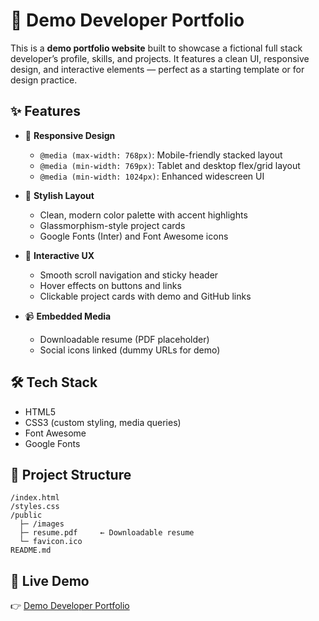 # 🧪 Demo Developer Portfolio

This is a **demo portfolio website** built to showcase a fictional full stack developer’s profile, skills, and projects. It features a clean UI, responsive design, and interactive elements — perfect as a starting template or for design practice.

## ✨ Features

- 📱 **Responsive Design**
  - `@media (max-width: 768px)`: Mobile-friendly stacked layout
  - `@media (min-width: 769px)`: Tablet and desktop flex/grid layout
  - `@media (min-width: 1024px)`: Enhanced widescreen UI

- 🎨 **Stylish Layout**
  - Clean, modern color palette with accent highlights
  - Glassmorphism-style project cards
  - Google Fonts (Inter) and Font Awesome icons

- 🧭 **Interactive UX**
  - Smooth scroll navigation and sticky header
  - Hover effects on buttons and links
  - Clickable project cards with demo and GitHub links

- 📹 **Embedded Media**
  - Downloadable resume (PDF placeholder)
  - Social icons linked (dummy URLs for demo)

## 🛠️ Tech Stack

- HTML5
- CSS3 (custom styling, media queries)
- Font Awesome
- Google Fonts

## 📁 Project Structure

```
/index.html
/styles.css
/public
  ├─ /images
  ├─ resume.pdf     ← Downloadable resume
  └─ favicon.ico
README.md
```

## 🚀 Live Demo

👉 [Demo Developer Portfolio](https://google-search2-home-page.netlify.app/)

